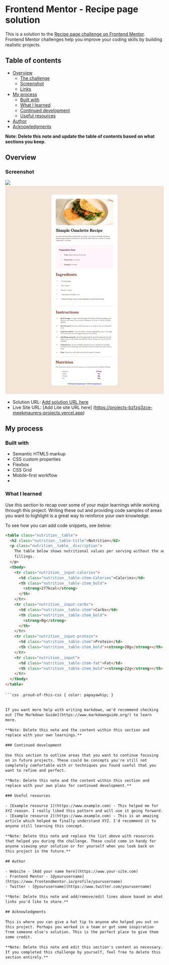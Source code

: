 # Frontend Mentor - Recipe page solution

This is a solution to the [Recipe page challenge on Frontend Mentor](https://www.frontendmentor.io/challenges/recipe-page-KiTsR8QQKm). Frontend Mentor challenges help you improve your coding skills by building realistic projects.

## Table of contents

- [Overview](#overview)
  - [The challenge](#the-challenge)
  - [Screenshot](#screenshot)
  - [Links](#links)
- [My process](#my-process)
  - [Built with](#built-with)
  - [What I learned](#what-i-learned)
  - [Continued development](#continued-development)
  - [Useful resources](#useful-resources)
- [Author](#author)
- [Acknowledgments](#acknowledgments)

**Note: Delete this note and update the table of contents based on what sections you keep.**

## Overview

### Screenshot

![](./screenshot.jpg)
![alt text](image.png)

- Solution URL: [Add solution URL here](https://github.com/meekmaurer/Projects.git)
- Live Site URL: [Add Lite site URL here] (https://projects-bzfzg3zce-meekmaurers-projects.vercel.app)

## My process

### Built with

- Semantic HTML5 markup
- CSS custom properties
- Flexbox
- CSS Grid
- Mobile-first workflow
-

### What I learned

Use this section to recap over some of your major learnings while working through this project. Writing these out and providing code samples of areas you want to highlight is a great way to reinforce your own knowledge.

To see how you can add code snippets, see below:

````html
<table class="nutrition__table">
  <h2 class="nutrition__table-title">Nutrition</h2>
  <p class="nutrition__table__discription">
    The table below shows nutritional values per serving without the additional
    fillings.
  </p>
  <tbody>
    <tr class="nutrition__input-calories">
      <td class="nutrition__table-item-Calories">Calories</td>
      <th class="nutrition__table-item_bold">
        <strong>277kcal</strong>
      </th>
    </tr>
    <tr class="nutrition__input-carbs">
      <td class="nutrition__table-item">Carbs</td>
      <th class="nutrition__table-item_bold">
        <strong>0g</strong>
      </th>
    </tr>
    <tr class="nutrition__input-protein">
      <td class="nutrition__table-item">Protein</td>
      <th class="nutrition__table-item_bold"><strong>20g</strong></th>
    </tr>
    <tr class="nutrition__input">
      <td class="nutrition__table-item-fat">Fat</td>
      <th class="nutrition__table-item_bold"><strong>22g</strong></th>
    </tr>
  </tbody>
</table>

```css .proud-of-this-css { color: papayawhip; }
````

```

If you want more help with writing markdown, we'd recommend checking out [The Markdown Guide](https://www.markdownguide.org/) to learn more.

**Note: Delete this note and the content within this section and replace with your own learnings.**

### Continued development

Use this section to outline areas that you want to continue focusing on in future projects. These could be concepts you're still not completely comfortable with or techniques you found useful that you want to refine and perfect.

**Note: Delete this note and the content within this section and replace with your own plans for continued development.**

### Useful resources

- [Example resource 1](https://www.example.com) - This helped me for XYZ reason. I really liked this pattern and will use it going forward.
- [Example resource 2](https://www.example.com) - This is an amazing article which helped me finally understand XYZ. I'd recommend it to anyone still learning this concept.

**Note: Delete this note and replace the list above with resources that helped you during the challenge. These could come in handy for anyone viewing your solution or for yourself when you look back on this project in the future.**

## Author

- Website - [Add your name here](https://www.your-site.com)
- Frontend Mentor - [@yourusername](https://www.frontendmentor.io/profile/yourusername)
- Twitter - [@yourusername](https://www.twitter.com/yourusername)

**Note: Delete this note and add/remove/edit lines above based on what links you'd like to share.**

## Acknowledgments

This is where you can give a hat tip to anyone who helped you out on this project. Perhaps you worked in a team or got some inspiration from someone else's solution. This is the perfect place to give them some credit.

**Note: Delete this note and edit this section's content as necessary. If you completed this challenge by yourself, feel free to delete this section entirely.**
```

